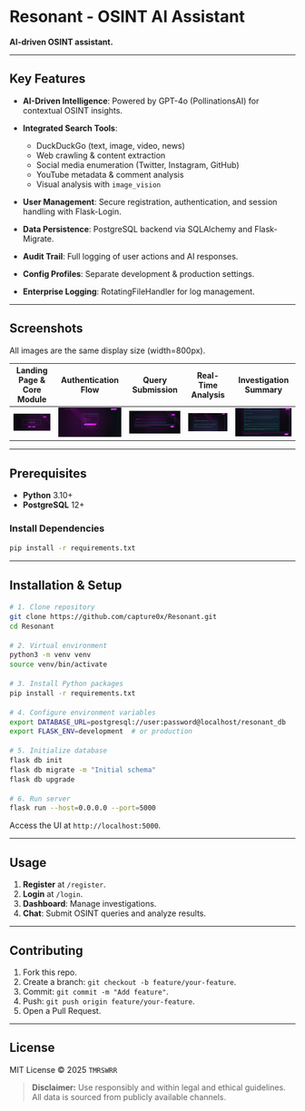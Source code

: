 # Resonant - OSINT AI Assistant

**AI-driven OSINT assistant.**

---

## Key Features

* **AI-Driven Intelligence**: Powered by GPT-4o (PollinationsAI) for contextual OSINT insights.
* **Integrated Search Tools**:

  * DuckDuckGo (text, image, video, news)
  * Web crawling & content extraction
  * Social media enumeration (Twitter, Instagram, GitHub)
  * YouTube metadata & comment analysis
  * Visual analysis with `image_vision`
* **User Management**: Secure registration, authentication, and session handling with Flask-Login.
* **Data Persistence**: PostgreSQL backend via SQLAlchemy and Flask-Migrate.
* **Audit Trail**: Full logging of user actions and AI responses.
* **Config Profiles**: Separate development & production settings.
* **Enterprise Logging**: RotatingFileHandler for log management.

---

## Screenshots

All images are the same display size (width=800px).

|                                      Landing Page & Core Module                                      |                                          Authentication Flow                                         |                                           Query Submission                                           |                                          Real-Time Analysis                                          |                                         Investigation Summary                                        |
| :--------------------------------------------------------------------------------------------------: | :--------------------------------------------------------------------------------------------------: | :--------------------------------------------------------------------------------------------------: | :--------------------------------------------------------------------------------------------------: | :--------------------------------------------------------------------------------------------------: |
| <img src="https://raw.githubusercontent.com/capture0x/Resonant/refs/heads/main/1.png" width="1000" /> | <img src="https://raw.githubusercontent.com/capture0x/Resonant/refs/heads/main/2.png" width="1000" /> | <img src="https://raw.githubusercontent.com/capture0x/Resonant/refs/heads/main/3.png" width="1000" /> | <img src="https://raw.githubusercontent.com/capture0x/Resonant/refs/heads/main/4.png" width="1000" /> | <img src="https://raw.githubusercontent.com/capture0x/Resonant/refs/heads/main/5.png" width="1000" /> |

---

## Prerequisites

* **Python** 3.10+
* **PostgreSQL** 12+

### Install Dependencies

```bash
pip install -r requirements.txt
```

---

## Installation & Setup

```bash
# 1. Clone repository
git clone https://github.com/capture0x/Resonant.git
cd Resonant

# 2. Virtual environment
python3 -m venv venv
source venv/bin/activate

# 3. Install Python packages
pip install -r requirements.txt

# 4. Configure environment variables
export DATABASE_URL=postgresql://user:password@localhost/resonant_db
export FLASK_ENV=development  # or production

# 5. Initialize database
flask db init
flask db migrate -m "Initial schema"
flask db upgrade

# 6. Run server
flask run --host=0.0.0.0 --port=5000
```

Access the UI at `http://localhost:5000`.

---

## Usage

1. **Register** at `/register`.
2. **Login** at `/login`.
3. **Dashboard**: Manage investigations.
4. **Chat**: Submit OSINT queries and analyze results.

---

## Contributing

1. Fork this repo.
2. Create a branch: `git checkout -b feature/your-feature`.
3. Commit: `git commit -m "Add feature"`.
4. Push: `git push origin feature/your-feature`.
5. Open a Pull Request.

---

## License

MIT License © 2025 `TMRSWRR`

> **Disclaimer:** Use responsibly and within legal and ethical guidelines. All data is sourced from publicly available channels.

